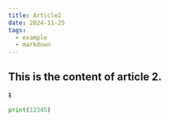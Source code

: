 ```yaml
---
title: Article2
date: 2024-11-25
tags:
  - example
  - markdown
---
```


## This is the content of article 2.

~~1~~

```python
print(12345)
```